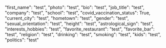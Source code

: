 "first_name": "test",
"photo": "test",
"bio": "test",
"job_title": "test",
"company": "test",
"school": "test",
"covid_vaccination_status": True,
"current_city": "test",
"hometown": "test",
"gender": "test",
"sexual_orientation": "test",
"height": "test",
"astrological_sign": "test",
"interests_hobbies": "test",
"favorite_restaurant": "test",
"favorite_bar": "test",
"religion": "test",
"drinking": "test",
"smoking": "test",
"kids": "test",
"politics": "test"
